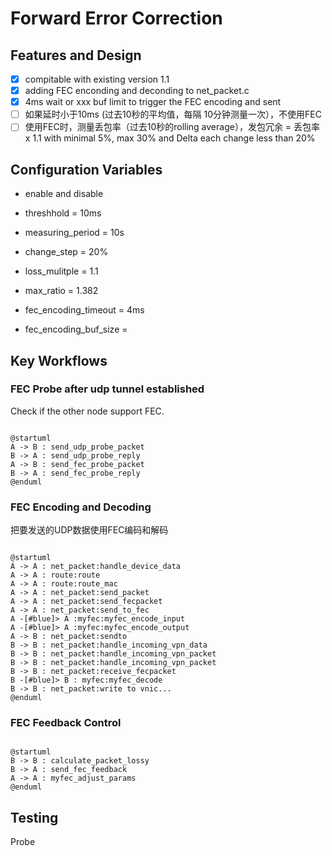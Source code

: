 
# Forward Error Correction
## Features and Design
- [x] compitable with existing version 1.1
- [x] adding FEC enconding and deconding to net_packet.c
- [x] 4ms wait or xxx buf limit to trigger the FEC encoding and sent 
- [ ] 如果延时小于10ms (过去10秒的平均值，每隔 10分钟测量一次），不使用FEC
- [ ] 使用FEC时，测量丢包率（过去10秒的rolling average），发包冗余 = 丢包率 x 1.1 with minimal 5%, max 30% and Delta each change less than 20%

## Configuration Variables

- enable and disable

- threshhold = 10ms
- measuring_period = 10s
- change_step = 20%
- loss_mulitple = 1.1

- max_ratio = 1.382
- fec_encoding_timeout = 4ms
- fec_encoding_buf_size = 

## Key Workflows

### FEC Probe after udp tunnel established

Check if the other node support FEC.

```

@startuml
A -> B : send_udp_probe_packet
B -> A : send_udp_probe_reply
A -> B : send_fec_probe_packet
B -> A : send_fec_probe_reply
@enduml

```

### FEC Encoding and Decoding

把要发送的UDP数据使用FEC编码和解码

```

@startuml
A -> A : net_packet:handle_device_data
A -> A : route:route
A -> A : route:route_mac
A -> A : net_packet:send_packet
A -> A : net_packet:send_fecpacket
A -> A : net_packet:send_to_fec
A -[#blue]> A :myfec:myfec_encode_input
A -[#blue]> A :myfec:myfec_encode_output
A -> B : net_packet:sendto
B -> B : net_packet:handle_incoming_vpn_data
B -> B : net_packet:handle_incoming_vpn_packet
B -> B : net_packet:handle_incoming_vpn_packet
B -> B : net_packet:receive_fecpacket
B -[#blue]> B : myfec:myfec_decode
B -> B : net_packet:write to vnic...
@enduml

```



### FEC Feedback Control

```

@startuml
B -> B : calculate_packet_lossy
B -> A : send_fec_feedback
A -> A : myfec_adjust_params
@enduml

```

## Testing

Probe
